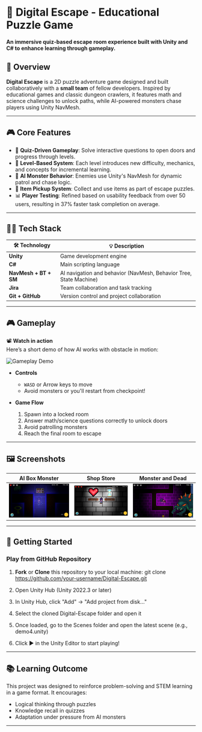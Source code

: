 # 🔐 Digital Escape - Educational Puzzle Game

**An immersive quiz-based escape room experience built with Unity and C# to enhance learning through gameplay.**

## 🧠 Overview

**Digital Escape** is a 2D puzzle adventure game designed and built collaboratively with a **small team** of fellow developers. Inspired by educational games and classic dungeon crawlers, it features math and science challenges to unlock paths, while AI-powered monsters chase players using Unity NavMesh.

---

## 🎮 Core Features

- 🧩 **Quiz-Driven Gameplay**: Solve interactive questions to open doors and progress through levels.
- 🧠 **Level-Based System**: Each level introduces new difficulty, mechanics, and concepts for incremental learning.
- 🤖 **AI Monster Behavior**: Enemies use Unity's NavMesh for dynamic patrol and chase logic.
- 🧺 **Item Pickup System**: Collect and use items as part of escape puzzles.
- 📊 **Player Testing**: Refined based on usability feedback from over 50 users, resulting in 37% faster task completion on average.

---

## 👩‍💻 Tech Stack

| 🛠 Technology       | 💡 Description                                                                 |
|--------------------|---------------------------------------------------------------------------------|
| **Unity**          | Game development engine                                                         |
| **C#**             | Main scripting language                                                         |
| **NavMesh + BT + SM** | AI navigation and behavior (NavMesh, Behavior Tree, State Machine)              |
| **Jira**           | Team collaboration and task tracking                                            |
| **Git + GitHub**   | Version control and project collaboration                                       |

---

## 🎮 Gameplay

📽️ **Watch in action**  
Here’s a short demo of how AI works with obstacle in motion:

![Gameplay Demo](./Assets/Screenshots/AI_pathfinder.gif)

- **Controls**
  - `WASD` or Arrow keys to move
  - Avoid monsters or you'll restart from checkpoint!

- **Game Flow**
  1. Spawn into a locked room  
  2. Answer math/science questions correctly to unlock doors  
  3. Avoid patrolling monsters  
  4. Reach the final room to escape


---

## 🖼️ Screenshots


| AI Box Monster | Shop Store | Monster and Dead |
|----------------|------------|------------------|
| ![](./Assets/Screenshots/AI_Box_monster.png) | ![](./Assets/Screenshots/Shop_Store.png) | ![](./Assets/Screenshots/MonsterAndDead.png) |


---

## 🚀 Getting Started

### Play from GitHub Repository

1. **Fork** or **Clone** this repository to your local machine:
   git clone https://github.com/your-username/Digital-Escape.git

2.   Open Unity Hub (Unity 2022.3 or later)

3. In Unity Hub, click "Add" → "Add project from disk..."

4. Select the cloned Digital-Escape folder and open it

5. Once loaded, go to the Scenes folder and open the latest scene
(e.g., demo4.unity)

6. Click ▶️ in the Unity Editor to start playing!


---

## 📚 Learning Outcome

This project was designed to reinforce problem-solving and STEM learning in a game format. It encourages:
- Logical thinking through puzzles
- Knowledge recall in quizzes
- Adaptation under pressure from AI monsters

---
